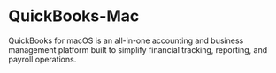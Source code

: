 # QuickBooks-Mac
QuickBooks for macOS is an all-in-one accounting and business management platform built to simplify financial tracking, reporting, and payroll operations.
